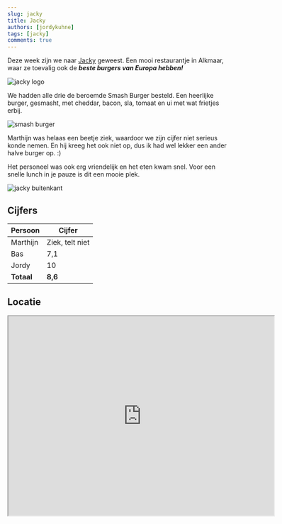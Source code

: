 ```yaml
---
slug: jacky
title: Jacky
authors: [jordykuhne]
tags: [jacky]
comments: true
---
```


Deze week zijn we naar [Jacky](https://jackyalkmaar.nl/) geweest. Een mooi restaurantje in Alkmaar, waar ze toevalig ook de _**beste burgers van Europa hebben!**_

![jacky logo](jacky-alkmaar.jpg)

<!-- truncate -->

We hadden alle drie de beroemde Smash Burger besteld.
Een heerlijke burger, gesmasht, met cheddar, bacon, sla, tomaat en ui met wat frietjes erbij.

![smash burger](images.jpg)

Marthijn was helaas een beetje ziek, waardoor we zijn cijfer niet serieus konde nemen. En hij kreeg het ook niet op, dus ik had wel lekker een ander halve burger op. :)

Het personeel was ook erg vriendelijk en het eten kwam snel. Voor een snelle lunch in je pauze is dit een mooie plek.

![jacky buitenkant](Jacky-Alkmaar-vooraanzicht.jpeg)

## Cijfers

| Persoon  | Cijfer |
|----------|--------|
| Marthijn | Ziek, telt niet |
| Bas      | 7,1    |
| Jordy    | 10     |
|**Totaal**|**8,6** |

## Locatie

<iframe src="https://www.google.com/maps/embed?pb=!1m18!1m12!1m3!1d2421.3383812753236!2d4.749031777021208!3d52.6357993276492!2m3!1f0!2f0!3f0!3m2!1i1024!2i768!4f13.1!3m3!1m2!1s0x47cf5766bfacba05%3A0x912d806b6f1cf8bf!2sJacky%20Alkmaar!5e0!3m2!1snl!2snl!4v1727828594341!5m2!1snl!2snl" width="600" height="450" allowfullscreen="" loading="lazy" referrerpolicy="no-referrer-when-downgrade"></iframe>